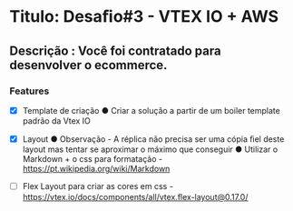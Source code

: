 # Titulo: Desaﬁo#3 - VTEX IO + AWS

## Descrição : Você foi contratado para desenvolver o ecommerce.

### Features

- [x] Template de criação
● Criar a solução a partir de um boiler template padrão da Vtex IO
- [x] Layout
● Observação - A réplica não precisa ser uma cópia ﬁel deste layout mas tentar
se aproximar o máximo que conseguir
● Utilizar o Markdown + o css para formatação -
https://pt.wikipedia.org/wiki/Markdown
- [ ] Flex Layout para criar as cores em css -
https://vtex.io/docs/components/all/vtex.ﬂex-layout@0.17.0/
 
